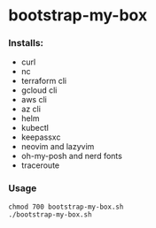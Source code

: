 # bootstrap-my-box
### Installs:
* curl
* nc
* terraform cli
* gcloud cli
* aws cli
* az cli
* helm
* kubectl
* keepassxc
* neovim and lazyvim
* oh-my-posh and nerd fonts
* traceroute
### Usage
    chmod 700 bootstrap-my-box.sh
    ./bootstrap-my-box.sh
